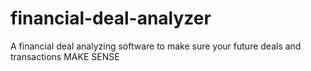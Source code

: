 # financial-deal-analyzer
A financial deal analyzing software to make sure your future deals and transactions MAKE SENSE
